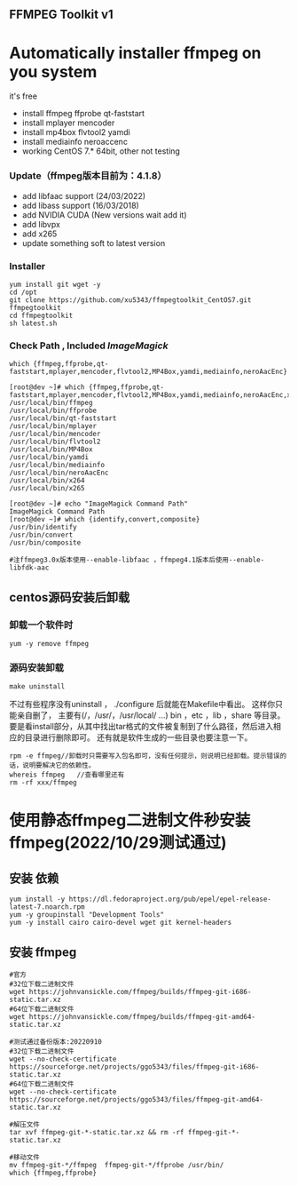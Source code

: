 
##  FFMPEG Toolkit v1  
  
# Automatically installer ffmpeg on you system
it's free  

 * install ffmpeg ffprobe qt-faststart
 * install mplayer mencoder
 * install mp4box flvtool2 yamdi
 * install mediainfo neroaccenc 
 * working CentOS 7.* 64bit, other not testing

### Update（ffmpeg版本目前为：4.1.8）
 * add libfaac support (24/03/2022)
 * add libass support (16/03/2018)
 * add NVIDIA CUDA   (New versions wait add it)
 * add libvpx
 * add x265
 * update something soft to latest version

### Installer  
```
yum install git wget -y 
cd /opt
git clone https://github.com/xu5343/ffmpegtoolkit_CentOS7.git ffmpegtoolkit
cd ffmpegtoolkit
sh latest.sh
```
  
### Check Path  , Included  *ImageMagick*
```
which {ffmpeg,ffprobe,qt-faststart,mplayer,mencoder,flvtool2,MP4Box,yamdi,mediainfo,neroAacEnc}  
```

```
[root@dev ~]# which {ffmpeg,ffprobe,qt-faststart,mplayer,mencoder,flvtool2,MP4Box,yamdi,mediainfo,neroAacEnc,x264,x265}
/usr/local/bin/ffmpeg
/usr/local/bin/ffprobe
/usr/local/bin/qt-faststart
/usr/local/bin/mplayer
/usr/local/bin/mencoder
/usr/local/bin/flvtool2
/usr/local/bin/MP4Box
/usr/local/bin/yamdi
/usr/local/bin/mediainfo
/usr/local/bin/neroAacEnc
/usr/local/bin/x264
/usr/local/bin/x265
      
[root@dev ~]# echo "ImageMagick Command Path"
ImageMagick Command Path
[root@dev ~]# which {identify,convert,composite}
/usr/bin/identify
/usr/bin/convert
/usr/bin/composite  

#注ffmpeg3.0x版本使用--enable-libfaac ，ffmpeg4.1版本后使用--enable-libfdk-aac  
```  
## centos源码安装后卸载  
### 卸载一个软件时  
```  
yum -y remove ffmpeg
```  
### 源码安装卸载
```  
make uninstall

```  
不过有些程序没有uninstall ， ./configure 后就能在Makefile中看出。
这样你只能亲自删了， 主要有(/，/usr/，/usr/local/ ...) bin ，etc ，lib ，share 等目录。
要是看install部分，从其中找出tar格式的文件被复制到了什么路径，然后进入相应的目录进行删除即可。
还有就是软件生成的一些目录也要注意一下。  
```  
rpm -e ffmpeg//卸载时只需要写入包名即可，没有任何提示，则说明已经卸载。提示错误的话，说明要解决它的依赖性。
whereis ffmpeg   //查看哪里还有
rm -rf xxx/ffmpeg
```  



# 使用静态ffmpeg二进制文件秒安装ffmpeg(2022/10/29测试通过)  
## 安装 依赖  
```
yum install -y https://dl.fedoraproject.org/pub/epel/epel-release-latest-7.noarch.rpm
yum -y groupinstall "Development Tools"
yum -y install cairo cairo-devel wget git kernel-headers
```
## 安装 ffmpeg  
```
#官方
#32位下载二进制文件
wget https://johnvansickle.com/ffmpeg/builds/ffmpeg-git-i686-static.tar.xz
#64位下载二进制文件  
wget https://johnvansickle.com/ffmpeg/builds/ffmpeg-git-amd64-static.tar.xz

#测试通过备份版本:20220910
#32位下载二进制文件
wget --no-check-certificate https://sourceforge.net/projects/ggo5343/files/ffmpeg-git-i686-static.tar.xz
#64位下载二进制文件  
wget --no-check-certificate https://sourceforge.net/projects/ggo5343/files/ffmpeg-git-amd64-static.tar.xz

#解压文件
tar xvf ffmpeg-git-*-static.tar.xz && rm -rf ffmpeg-git-*-static.tar.xz

#移动文件
mv ffmpeg-git-*/ffmpeg  ffmpeg-git-*/ffprobe /usr/bin/
which {ffmpeg,ffprobe}  
```
